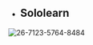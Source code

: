 - ## Sololearn
![26-7123-5764-8484](https://user-images.githubusercontent.com/101035721/159747555-e6c11e44-506b-4643-8a0a-f353db0fea97.png)